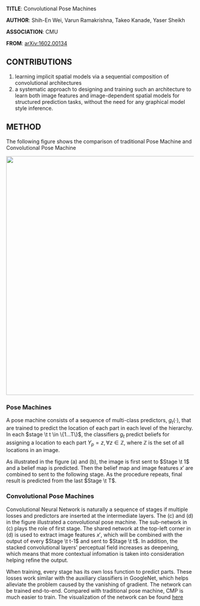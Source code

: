 **TITLE**: Convolutional Pose Machines

**AUTHOR**: Shih-En Wei, Varun Ramakrishna, Takeo Kanade, Yaser Sheikh

**ASSOCIATION**: CMU

**FROM**: [arXiv:1602.00134](https://arxiv.org/abs/1602.00134)

## CONTRIBUTIONS ##

1. learning implicit spatial models via a sequential composition of convolutional architectures
2. a systematic approach to designing and training such an architecture to learn both image features and image-dependent spatial models for structured prediction tasks, without the need for any graphical model style inference.

## METHOD ##

The following figure shows the comparison of traditional Pose Machine and Convolutional Pose Machine

<img class="img-responsive center-block" src="https://raw.githubusercontent.com/joshua19881228/my_blogs/master/Computer_Vision/Reading_Note/figures/CPM.jpg" alt="" width="640"/>

### Pose Machines ###

A pose machine consists of a sequence of multi-class predictors, $g_{t}(\cdot)$, that are trained to predict the location of each part in each level of the hierarchy. In each $stage \t t \in \{1...T\}$, the classifiers $g_{t}$ predict beliefs for assigning a location to each part $Y_{p}=z, \forall z \in \mathbb{Z}$, where $\mathbb{Z}$ is the set of all locations in an image.

As illustrated in the figure (a) and (b), the image is first sent to $Stage \t 1$ and a belief map is predicted. Then the belief map and image features $x'$ are combined to sent to the following stage. As the procedure repeats, final result is predicted from the last $Stage \t T$.

### Convolutional Pose Machines ###

Convolutional Neural Network is naturally a sequence of stages if multiple losses and predictors are inserted at the intermediate layers. The (c) and (d) in the figure illustrated a convolutional pose machine. The sub-network in (c) plays the role of first stage. The shared network at the top-left corner in (d) is used to extract image features $x'$, which will be combined with the output of every $Stage \t t-1$ and sent to $Stage \t t$. In addition, the stacked convolutional layers' perceptual field increases as deepening, which means that more contextual infomation is taken into consideration helping refine the output.

When training, every stage has its own loss function to predict parts. These losses work similar with the auxiliary classifiers in GoogleNet, which helps alleviate the problem caused by the vanishing of gradient. The network can be trained end-to-end. Compared with traditional pose machine, CMP is much easier to train. The visualization of the network can be found [here](http://ethereon.github.io/netscope/#/gist/973fbf0cf73325eea5ced1761d10c8e4)